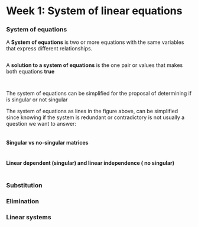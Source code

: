 # Week 1: System of linear equations

### System of equations

A **System of equations** is two or more equations with the same variables that express different relationships.

<figure><img src=".gitbook/assets/systems-of-setences.png" alt=""><figcaption></figcaption></figure>

A **solution to a system of equations** is the one pair or values that makes both equations **true**

<figure><img src=".gitbook/assets/systems-of-equations.png" alt=""><figcaption></figcaption></figure>

<figure><img src=".gitbook/assets/systems-of-equations-as-lines.png" alt=""><figcaption></figcaption></figure>

The system of equations can be simplified for the proposal of determining if is singular or not singular&#x20;

The system of equations as lines in the figure above,  can be simplified since knowing if the system is redundant or contradictory is not usually a question we want to answer:

<figure><img src=".gitbook/assets/system-of-lines-equals-zero.png" alt=""><figcaption></figcaption></figure>

#### Singular vs no-singular matrices

<figure><img src=".gitbook/assets/system-of-equations-matrices.png" alt=""><figcaption></figcaption></figure>

#### Linear dependent (singular)  and linear independence ( no singular)

<figure><img src=".gitbook/assets/linear-independence-between-rows.png" alt=""><figcaption></figcaption></figure>

### Substitution



### Elimination



### Linear systems


